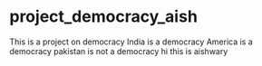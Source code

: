 # project_democracy_aish
This is a project on democracy
India is a democracy
America is a democracy
pakistan is not a democracy
hi this is aishwary
